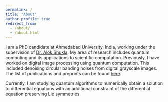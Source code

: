 ```yaml
---
permalink: /
title: "About"
author_profile: true
redirect_from: 
  - /about/
  - /about.html
---
```


I am a PhD candidate at Ahmedabad University, India, working under the supervision of [Dr. Alok Shukla](https://ahduni.edu.in/academics/schools-centres/school-of-arts-and-sciences/faculty/alok-shukla/). My area of research includes quantum computing and its applications to scientific computation. Previously, I have worked on digital image processing using quantum computation. This included denoising circular banding noises from digital grayscale images. The list of publications and preprints can be found [here](https://mrohida.github.io/Mohit-Rohida//publications/). 

Currently, I am studying quantum algorithms to numerically obtain a solution to differential equations with an additional constraint of the differential equation preserving Lie symmetries.
